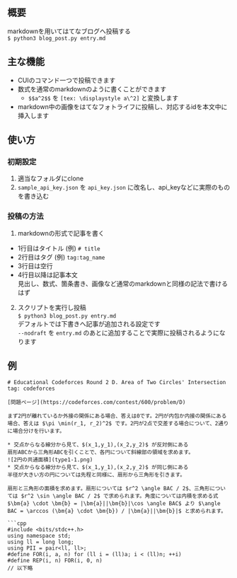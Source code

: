 ## 概要
markdownを用いてはてなブログへ投稿する  
```$ python3 blog_post.py entry.md```

## 主な機能
* CUIのコマンド一つで投稿できます
* 数式を通常のmarkdownのように書くことができます
  * ```$$a^2$$``` を ```[tex: \displaystyle a\^2]``` と変換します
* markdown中の画像をはてなフォトライフに投稿し、対応するidを本文中に挿入します 

## 使い方
### 初期設定
1. 適当なフォルダにclone
2. `sample_api_key.json` を `api_key.json` に改名し、api_keyなどに実際のものを書き込む

### 投稿の方法
1. markdownの形式で記事を書く
* 1行目はタイトル (例) ```# title```  
* 2行目はタグ (例) ```tag:tag_name```  
* 3行目は空行  
* 4行目以降は記事本文  
  見出し、数式、箇条書き、画像など通常のmarkdownと同様の記法で書けるはず
2. スクリプトを実行し投稿  
```$ python3 blog_post.py entry.md```  
デフォルトでは下書きへ記事が追加される設定です  
```--nodraft``` を ```entry.md``` のあとに追加することで実際に投稿されるようになります

## 例
```
# Educational Codeforces Round 2 D. Area of Two Circles' Intersection
tag: codeforces

[問題ページ](https://codeforces.com/contest/600/problem/D)

まず2円が離れているか外接の関係にある場合、答えは0です。2円が内包か内接の関係にある場合、答えは $\pi \min(r_1, r_2)^2$ です。2円が2点で交差する場合について、2通りに場合分けを行います。

* 交点からなる線分から見て、$(x_1,y_1),(x_2,y_2)$ が反対側にある
扇形ABCから三角形ABCを引くことで、各円について斜線部の領域を求めます。
![2円の共通面積](type1-1.png)
* 交点からなる線分から見て、$(x_1,y_1),(x_2,y_2)$ が同じ側にある
半径が大きい方の円については先程と同様に、扇形から三角形を引きます。

扇形と三角形の面積を求めます。扇形については $r^2 \angle BAC / 2$、三角形については $r^2 \sin \angle BAC / 2$ で求められます。角度については内積を求める式 $\bm{a} \cdot \bm{b} = |\bm{a}||\bm{b}|\cos \angle BAC$ より $\angle BAC = \arccos (\bm{a} \cdot \bm{b}) / |\bm{a}||\bm{b}|$ と求められます。

```cpp
#include <bits/stdc++.h>
using namespace std;
using ll = long long;
using PII = pair<ll, ll>;
#define FOR(i, a, n) for (ll i = (ll)a; i < (ll)n; ++i)
#define REP(i, n) FOR(i, 0, n)
// 以下略
```  
```
